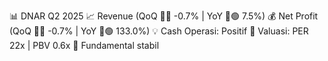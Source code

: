 📊 DNAR Q2 2025
📈 Revenue (QoQ 🔻🔴 -0.7% | YoY 🔼🟢 7.5%)
💰 Net Profit (QoQ 🔻🔴 -0.7% | YoY 🔼🟢 133.0%)
💡 Cash Operasi: Positif
🧮 Valuasi: PER 22x | PBV 0.6x
🧱 Fundamental stabil
